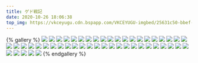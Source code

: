```yaml
---
title: ゲド戦記
date: 2020-10-26 18:06:38
top_img: https://vkceyugu.cdn.bspapp.com/VKCEYUGU-imgbed/25631c50-bbef-429a-8a82-567599e746fa.jpg
---
```

{% gallery %}
![](https://search.pstatic.net/common/?src=https://i.imgur.com/gY3FMuJ.jpg)
![](https://search.pstatic.net/common/?src=https://i.imgur.com/qEjUZvP.jpg)
![](https://search.pstatic.net/common/?src=https://i.imgur.com/a03adN3.jpg)
![](https://search.pstatic.net/common/?src=https://i.imgur.com/h2yW2Pb.jpg)
![](https://search.pstatic.net/common/?src=https://i.imgur.com/TOputiQ.jpg)
![](https://search.pstatic.net/common/?src=https://i.imgur.com/e78BY7d.jpg)
![](https://search.pstatic.net/common/?src=https://i.imgur.com/OfZeISr.jpg)
![](https://search.pstatic.net/common/?src=https://i.imgur.com/ZEudDGU.jpg)
![](https://search.pstatic.net/common/?src=https://i.imgur.com/IBkLD3x.jpg)
![](https://search.pstatic.net/common/?src=https://i.imgur.com/lMeoQMy.jpg)
![](https://search.pstatic.net/common/?src=https://i.imgur.com/PCTFF7x.jpg)
![](https://search.pstatic.net/common/?src=https://i.imgur.com/SgeYp9D.jpg)
![](https://search.pstatic.net/common/?src=https://i.imgur.com/NXLrKJz.jpg)
![](https://search.pstatic.net/common/?src=https://i.imgur.com/vweoyEZ.jpg)
![](https://search.pstatic.net/common/?src=https://i.imgur.com/77mtGT5.jpg)
![](https://search.pstatic.net/common/?src=https://i.imgur.com/0CUMJFC.jpg)
![](https://search.pstatic.net/common/?src=https://i.imgur.com/DqENZ7p.jpg)
![](https://search.pstatic.net/common/?src=https://i.imgur.com/68QizpJ.jpg)
![](https://search.pstatic.net/common/?src=https://i.imgur.com/KHjUI6b.jpg)
![](https://search.pstatic.net/common/?src=https://i.imgur.com/61bVNyo.jpg)
![](https://search.pstatic.net/common/?src=https://i.imgur.com/jjiO8AI.jpg)
![](https://search.pstatic.net/common/?src=https://i.imgur.com/iBO3YnA.jpg)
![](https://search.pstatic.net/common/?src=https://i.imgur.com/UZlf01z.jpg)
![](https://search.pstatic.net/common/?src=https://i.imgur.com/2DcVAce.jpg)
![](https://search.pstatic.net/common/?src=https://i.imgur.com/rLHUyjd.jpg)
![](https://search.pstatic.net/common/?src=https://i.imgur.com/ikajq3J.jpg)
![](https://search.pstatic.net/common/?src=https://i.imgur.com/OY32kpq.jpg)
![](https://search.pstatic.net/common/?src=https://i.imgur.com/aYSS3YZ.jpg)
![](https://search.pstatic.net/common/?src=https://i.imgur.com/IBPBKjh.jpg)
![](https://search.pstatic.net/common/?src=https://i.imgur.com/yDhNhQw.jpg)
![](https://search.pstatic.net/common/?src=https://i.imgur.com/pQUj5rQ.jpg)
![](https://search.pstatic.net/common/?src=https://i.imgur.com/j1l8x3t.jpg)
![](https://search.pstatic.net/common/?src=https://i.imgur.com/8y8yH6b.jpg)
![](https://search.pstatic.net/common/?src=https://i.imgur.com/3wkWCqQ.jpg)
![](https://search.pstatic.net/common/?src=https://i.imgur.com/nQdOfHG.jpg)
![](https://search.pstatic.net/common/?src=https://i.imgur.com/UPTwJ6x.jpg)
![](https://search.pstatic.net/common/?src=https://i.imgur.com/vOv5yc1.jpg)
![](https://search.pstatic.net/common/?src=https://i.imgur.com/P16N12C.jpg)
![](https://search.pstatic.net/common/?src=https://i.imgur.com/YRJLgli.jpg)
![](https://search.pstatic.net/common/?src=https://i.imgur.com/yXM3ruk.jpg)
![](https://search.pstatic.net/common/?src=https://i.imgur.com/Hc6C9sk.jpg)
![](https://search.pstatic.net/common/?src=https://i.imgur.com/ZAPYMKK.jpg)
![](https://search.pstatic.net/common/?src=https://i.imgur.com/YiQgRFY.jpg)
![](https://search.pstatic.net/common/?src=https://i.imgur.com/pjlUJJQ.jpg)
![](https://search.pstatic.net/common/?src=https://i.imgur.com/SdwkYsQ.jpg)
![](https://search.pstatic.net/common/?src=https://i.imgur.com/D0DPETm.jpg)
![](https://search.pstatic.net/common/?src=https://i.imgur.com/gpBozyl.jpg)
![](https://search.pstatic.net/common/?src=https://i.imgur.com/eEGYJcp.jpg)
![](https://search.pstatic.net/common/?src=https://i.imgur.com/B8xcjCg.jpg)
![](https://search.pstatic.net/common/?src=https://i.imgur.com/FIyEHcE.jpg)
{% endgallery %}
